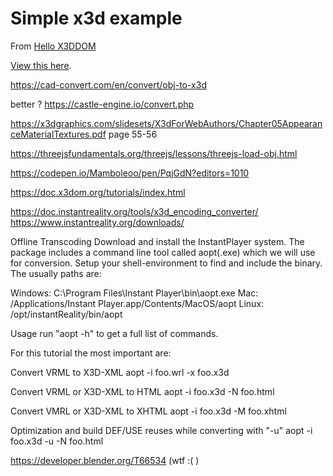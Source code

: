 # Simple x3d example

From [Hello X3DDOM](https://doc.x3dom.org/tutorials/basics/hello/)

[View this here](https://daveeveritt.github.io/x3d-example/).

https://cad-convert.com/en/convert/obj-to-x3d

better ?
https://castle-engine.io/convert.php


https://x3dgraphics.com/slidesets/X3dForWebAuthors/Chapter05AppearanceMaterialTextures.pdf 
page 55-56



https://threejsfundamentals.org/threejs/lessons/threejs-load-obj.html

https://codepen.io/Mamboleoo/pen/PqjGdN?editors=1010

https://doc.x3dom.org/tutorials/index.html




https://doc.instantreality.org/tools/x3d_encoding_converter/
https://www.instantreality.org/downloads/

Offline Transcoding
Download and install the InstantPlayer system. The package includes a command line tool called aopt(.exe) which we will use for conversion. Setup your shell-environment to find and include the binary. The usually paths are:

Windows: C:\Program Files\Instant Player\bin\aopt.exe
Mac: /Applications/Instant Player.app/Contents/MacOS/aopt
Linux: /opt/instantReality/bin/aopt

Usage
run "aopt -h" to get a full list of commands.

For this tutorial the most important are:

Convert VRML to X3D-XML
aopt -i foo.wrl -x foo.x3d

Convert VRML or X3D-XML to HTML
aopt -i foo.x3d -N foo.html

Convert VMRL or X3D-XML to XHTML
aopt -i foo.x3d -M foo.xhtml

Optimization and build DEF/USE reuses while converting with "-u"
aopt -i foo.x3d -u -N foo.html

https://developer.blender.org/T66534 (wtf :( )